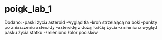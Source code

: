 # poigk_lab_1

Dodano:
-paski życia asteroid
-wygląd tła
-broń strzelającą na boki
-punkty po zniszczeniu asteroidy
-asteroidę z dużą ilośćią życia 
-zmieniono wygląd pasku życia statku
-zmieniono kolor pocisków

